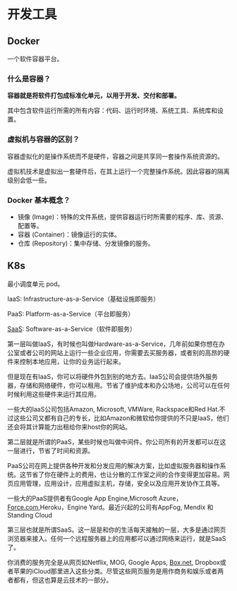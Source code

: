 # 开发工具

## Docker

一个软件容器平台。

### 什么是容器？

**容器就是将软件打包成标准化单元，以用于开发、交付和部署。**

其中包含软件运行所需的所有内容：代码、运行时环境、系统工具、系统库和设置。

### 虚拟机与容器的区别？

容器虚拟化的是操作系统而不是硬件，容器之间是共享同一套操作系统资源的。

虚拟机技术是虚拟出一套硬件后，在其上运行一个完整操作系统。因此容器的隔离级别会低一些。

### Docker 基本概念？

* 镜像 (Image)：特殊的文件系统，提供容器运行时所需要的程序、库、资源、配置等。
* 容器 (Container)：镜像运行的实体。
* 仓库 (Repository)：集中存储、分发镜像的服务。

## K8s

最小调度单元 pod。

IaaS: Infrastructure-as-a-Service（基础设施即服务）

PaaS: Platform-as-a-Service（平台即服务）

[SaaS](https://so.csdn.net/so/search?q=SaaS&spm=1001.2101.3001.7020): Software-as-a-Service（软件即服务）

第一层叫做IaaS，有时候也叫做Hardware-as-a-Service，几年前如果你想在办公室或者公司的网站上运行一些企业应用，你需要去买服务器，或者别的高昂的硬件来控制本地应用，让你的业务运行起来。

但是现在有IaaS，你可以将硬件外包到别的地方去。IaaS公司会提供场外服务器，存储和网络硬件，你可以租用。节省了维护成本和办公场地，公司可以在任何时候利用这些硬件来运行其应用。

一些大的IaaS公司包括Amazon, Microsoft, VMWare, Rackspace和Red Hat.不过这些公司又都有自己的专长，比如Amazon和微软给你提供的不只是IaaS，他们还会将其计算能力出租给你来host你的网站。

第二层就是所谓的PaaS，某些时候也叫做中间件。你公司所有的开发都可以在这一层进行，节省了时间和资源。

PaaS公司在网上提供各种开发和分发应用的解决方案，比如虚拟服务器和操作系统。这节省了你在硬件上的费用，也让分散的工作室之间的合作变得更加容易。网页应用管理，应用设计，应用虚拟主机，存储，安全以及应用开发协作工具等。

一些大的PaaS提供者有Google App Engine,Microsoft Azure，[Force.com](http://force.com/),Heroku，Engine Yard。最近兴起的公司有AppFog, Mendix 和 Standing Cloud

第三层也就是所谓SaaS。这一层是和你的生活每天接触的一层，大多是通过网页浏览器来接入。任何一个远程服务器上的应用都可以通过网络来运行，就是SaaS了。

你消费的服务完全是从网页如Netflix, MOG, Google Apps, [Box.net](http://box.net/), Dropbox或者苹果的iCloud那里进入这些分类。尽管这些网页服务是用作商务和娱乐或者两者都有，但这也算是云技术的一部分。

